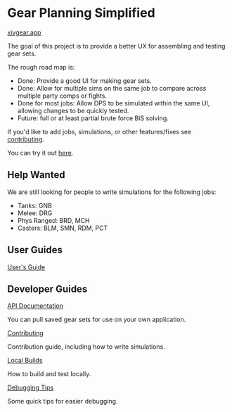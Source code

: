 # Gear Planning Simplified

[xivgear.app](https://xivgear.app)

The goal of this project is to provide a better UX for assembling and testing gear sets.

The rough road map is:
- Done: Provide a good UI for making gear sets.
- Done: Allow for multiple sims on the same job to compare across multiple party comps or fights.
- Done for most jobs: Allow DPS to be simulated within the same UI, allowing changes to be quickly tested.
- Future: full or at least partial brute force BiS solving.

If you'd like to add jobs, simulations, or other features/fixes see [contributing](CONTRIBUTING.md).

You can try it out [here](https://xivgear.app).

## Help Wanted

We are still looking for people to write simulations for the following jobs:
- Tanks: GNB
- Melee: DRG
- Phys Ranged: BRD, MCH
- Casters: BLM, SMN, RDM, PCT

## User Guides

[User's Guide](/USER_MANUAL.md)

## Developer Guides

[API Documentation](/API_DOC.md)

You can pull saved gear sets for use on your own application.

[Contributing](/CONTRIBUTING.md)

Contribution guide, including how to write simulations.

[Local Builds](/LOCAL_BUILD.md)

How to build and test locally.

[Debugging Tips](/DEBUGGING.md)

Some quick tips for easier debugging.
